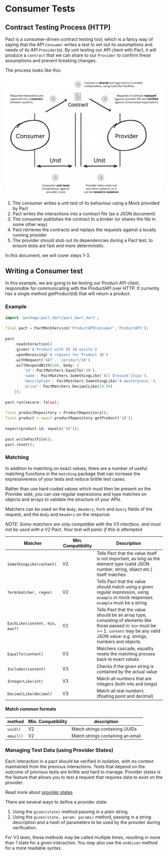 # Consumer Tests

## Contract Testing Process (HTTP)

Pact is a consumer-driven contract testing tool, which is a fancy way of saying that the API `Consumer` writes a test to set out its assumptions and needs of its API `Provider`(s). By unit testing our API client with Pact, it will produce a `contract` that we can share to our `Provider` to confirm these assumptions and prevent breaking changes.

The process looks like this:

![diagram](./diagrams/summary.png)

1. The consumer writes a unit test of its behaviour using a Mock provided by Pact
2. Pact writes the interactions into a contract file (as a JSON document)
3. The consumer publishes the contract to a broker (or shares the file in some other way)
4. Pact retrieves the contracts and replays the requests against a locally running provider
5. The provider should stub out its dependencies during a Pact test, to ensure tests are fast and more deterministic.

In this document, we will cover steps 1-3.

## Writing a Consumer test

In this example, we are going to be testing our Product API client, responsible for communicating with the ProductAPI over HTTP. It currently has a single method getProduct(id) that will return a product.


### Example


```dart
import 'package:pact_dart/pact_dart.dart';

final pact = PactMockService('ProductAPIConsumer','ProductAPI');

pact
    .newInteraction()
    .given('A Product with ID 10 exists')
    .uponReceiving('A request for Product 10')
    .withRequest('GET', '/product/10')
    .willRespondWith(200, body: {
        'id': PactMatchers.EqualTo('10'),
        'name': PactMatchers.SomethingLike('All Dressed Chips'),
        'description': PactMatchers.SomethingLike('A masterpiece.'),
        'price': PactMatchers.DecimalLike(19.99)    
    });

pact.run(secure: false);

final productRepository = ProductRepository();
final product = await productRepository.getProduct('10');

expect(product.id, equals('10'));

pact.writePactFile();
pact.reset();

```

### Matching

In addition to matching on exact values, there are a number of useful matching functions
in the `matching` package that can increase the expressiveness of your tests and reduce brittle
test cases.

Rather than use hard-coded values which must then be present on the Provider side,
you can use regular expressions and type matches on objects and arrays to validate the
structure of your APIs.

Matchers can be used on the `Body`, `Headers`, `Path` and `Query` fields of the request,
and the `Body` and `Headers` on the response.

_NOTE: Some matchers are only compatible with the V3 interface, and must not be used with a V2 Pact. Your test will panic if this is attempted_

| Matcher                        | Min. Compatibility | Description                                                                                                                                                                                   |
| ------------------------------ | ------------------ | --------------------------------------------------------------------------------------------------------------------------------------------------------------------------------------------- |
| `SomethingLike(content)`       | V2                 | Tells Pact that the value itself is not important, as long as the element _type_ (valid JSON number, string, object etc.) itself matches.                                                     |
| `Term(matcher, regex)`         | V2                 | Tells Pact that the value should match using a given regular expression, using `example` in mock responses. `example` must be a string.                                                       |
| `EachLike(content, min, max?)` | V2                 | Tells Pact that the value should be an array type, consisting of elements like those passed in. `min` must be >= 1. `content` may be any valid JSON value: e.g. strings, numbers and objects. |
| `EqualTo(content)`             | V3                 | Matchers cascade, equality resets the matching process back to exact values                                                                                                                   |
| `Includes(content)`            | V3                 | Checks if the given string is contained by the actual value                                                                                                                                   |
| `IntegerLike(int)`             | V3                 | Match all numbers that are integers (both ints and longs)                                                                                                                                     |
| `DecimalLike(decimal)`         | V3                 | Match all real numbers (floating point and decimal)                                                                                                                                           |

#### Match common formats

| method    | Min. Compatibility | description                       |
| --------- | ------------------ | --------------------------------- |
| `uuid()`  | V2                 | Match strings containing UUIDs    |
| `email()` | V2                 | Match strings containing an email |

### Managing Test Data (using Provider States)

Each interaction in a pact should be verified in isolation, with no context maintained from the previous interactions. Tests that depend on the outcome of previous tests are brittle and hard to manage.
Provider states is the feature that allows you to test a request that requires data to exist on the provider.

Read more about [provider states](https://docs.pact.io/getting_started/provider_states/)

There are several ways to define a provider state:

1. Using the `given(state)` method passing in a plain string.
2. Using the `given(state, param: params)` method, passing in a string description and a hash of parameters to be used by the provider during verification.

For V3 tests, these methods may be called multiple times, resulting in more than 1 state for a given interaction. You may also use the `andGiven` method for a more readable syntax.